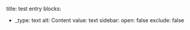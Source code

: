 title: test entry
blocks:
  - _type: text
    alt: Content
    value: text
sidebar:
  open: false
  exclude: false
